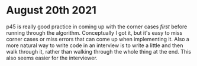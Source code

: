 # August 20th 2021
p45 is really good practice in coming up with the corner cases *first* before running through the algorithm.
Conceptually I got it, but it's easy to miss corner cases or miss errors that can come up when implementing it.
Also a more natural way to write code in an interview is to write a little and then walk through it, rather than
walking through the whole thing at the end. This also seems easier for the interviewer.